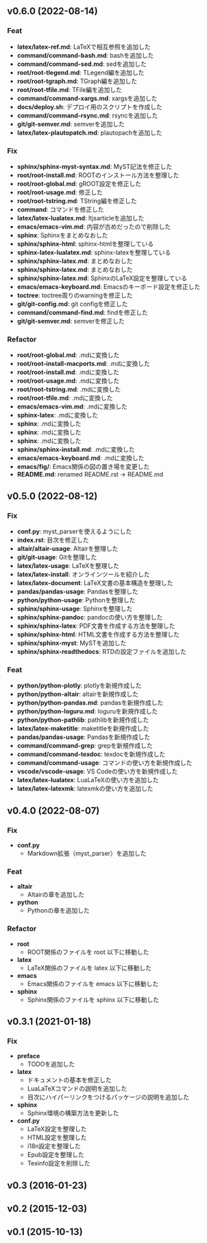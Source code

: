 ## v0.6.0 (2022-08-14)

### Feat

- **latex/latex-ref.md**: LaTeXで相互参照を追加した
- **command/command-bash.md**: bashを追加した
- **command/command-sed.md**: sedを追加した
- **root/root-tlegend.md**: TLegend編を追加した
- **root/root-tgraph.md**: TGraph編を追加した
- **root/root-tfile.md**: TFile編を追加した
- **command/command-xargs.md**: xargsを追加した
- **docs/deploy.sh**: デプロイ用のスクリプトを作成した
- **command/command-rsync.md**: rsyncを追加した
- **git/git-semver.md**: semverを追加した
- **latex/latex-plautopatch.md**: plautopachを追加した

### Fix

- **sphinx/sphinx-myst-syntax.md**: MyST記法を修正した
- **root/root-install.md**: ROOTのインストール方法を整理した
- **root/root-global.md**: gROOT設定を修正した
- **root/root-usage.md**: 修正した
- **root/root-tstring.md**: TString編を修正した
- **command**: コマンドを修正した
- **latex/latex-lualatex.md**: ltjsarticleを追加した
- **emacs/emacs-vim.md**: 内容が古めだったので削除した
- **sphinx**: Sphinxをまとめなおした
- **sphinx/sphinx-html**: sphinx-htmlを整理している
- **sphinx-latex-lualatex.md**: sphinx-latexを整理している
- **sphinx/sphinx-latex.md**: まとめなおした
- **sphinx/sphinx-latex.md**: まとめなおした
- **sphinx/sphinx-latex.md**: SphinxのLaTeX設定を整理している
- **emacs/emacs-keyboard.md**: Emacsのキーボード設定を修正した
- **toctree**: toctree周りのwarningを修正した
- **git/git-config.md**: git configを修正した
- **command/command-find.md**: findを修正した
- **git/git-semver.md**: semverを修正した

### Refactor

- **root/root-global.md**: .mdに変換した
- **root/root-install-macports.md**: .mdに変換した
- **root/root-install.md**: .mdに変換した
- **root/root-usage.md**: .mdに変換した
- **root/root-tstring.md**: .mdに変換した
- **root/root-tfile.md**: .mdに変換した
- **emacs/emacs-vim.md**: .mdに変換した
- **sphinx-latex**: .mdに変換した
- **sphinx**: .mdに変換した
- **sphinx**: .mdに変換した
- **sphinx**: .mdに変換した
- **sphinx/sphinx-install.md**: .mdに変換した
- **emacs/emacs-keyboard.md**: .mdに変換した
- **emacs/fig/**: Emacs関係の図の置き場を変更した
- **README.md**: renamed README.rst -> README.md

## v0.5.0 (2022-08-12)

### Fix

- **conf.py**: myst_parserを使えるようにした
- **index.rst**: 目次を修正した
- **altair/altair-usage**: Altairを整理した
- **git/git-usage**: Gitを整理した
- **latex/latex-usage**: LaTeXを整理した
- **latex/latex-install**: オンラインツールを紹介した
- **latex/latex-document**: LaTeX文書の基本構造を整理した
- **pandas/pandas-usage**: Pandasを整理した
- **python/python-usage**: Pythonを整理した
- **sphinx/sphinx-usage**: Sphinxを整理した
- **sphinx/sphinx-pandoc**: pandocの使い方を整理した
- **sphinx/sphinx-latex**: PDF文書を作成する方法を整理した
- **sphinx/sphinx-html**: HTML文書を作成する方法を整理した
- **sphinx/sphinx-myst**: MySTを追加した
- **sphinx/sphinx-readthedocs**: RTDの設定ファイルを追加した

### Feat

- **python/python-plotly**: plotlyを新規作成した
- **python/python-altair**: altairを新規作成した
- **python/python-pandas.md**: pandasを新規作成した
- **python/python-loguru.md**: loguruを新規作成した
- **python/python-pathlib**: pathlibを新規作成した
- **latex/latex-maketitle**: maketitleを新規作成した
- **pandas/pandas-usage**: Pandasを新規作成した
- **command/command-grep**: grepを新規作成した
- **command/command-texdoc**: texdocを新規作成した
- **command/command-usage**: コマンドの使い方を新規作成した
- **vscode/vscode-usage**: VS Codeの使い方を新規作成した
- **latex/latex-lualatex**: LuaLaTeXの使い方を追加した
- **latex/latex-latexmk**: latexmkの使い方を追加した

## v0.4.0 (2022-08-07)

### Fix

- **conf.py**
  - Markdown拡張（myst_parser）を追加した

### Feat

- **altair**
  - Altairの章を追加した
- **python**
  - Pythonの章を追加した

### Refactor

- **root**
  - ROOT関係のファイルを root 以下に移動した
- **latex**
  - LaTeX関係のファイルを latex 以下に移動した
- **emacs**
  - Emacs関係のファイルを emacs 以下に移動した
- **sphinx**
  - Sphinx関係のファイルを sphinx 以下に移動した

## v0.3.1 (2021-01-18)


### Fix

- **preface**
  - TODOを追加した
- **latex**
  - ドキュメントの基本を修正した
  - LuaLaTeXコマンドの説明を追加した
  - 目次にハイパーリンクをつけるパッケージの説明を追加した
- **sphinx**
  -  Sphinx環境の構築方法を更新した
- **conf.py**
  - LaTeX設定を整理した
  - HTML設定を整理した
  - i18n設定を整理した
  - Epub設定を整理した
  - Texinfo設定を削除した

## v0.3 (2016-01-23)

## v0.2 (2015-12-03)

## v0.1 (2015-10-13)
